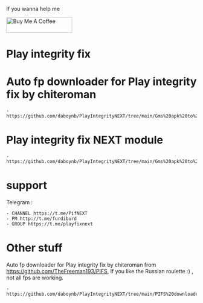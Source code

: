 If you wanna help me

<a href="https://www.buymeacoffee.com/daboynb" target="_blank"><img src="https://cdn.buymeacoffee.com/buttons/default-orange.png" alt="Buy Me A Coffee" height="41" width="174"></a>

# Play integrity fix

# Auto fp downloader for Play integrity fix by chiteroman

    - https://github.com/daboynb/PlayIntegrityNEXT/tree/main/Gms%20apk%20to%20use%20with%20play%20integrity%20by%20chiteroman

# Play integrity fix NEXT module

    - https://github.com/daboynb/PlayIntegrityNEXT/tree/main/Gms%20apk%20to%20use%20with%20play%20integrity%20next

# support
Telegram :

    - CHANNEL https://t.me/PifNEXT
    - PM http://t.me/furdiburd 
    - GROUP https://t.me/playfixnext

# Other stuff
Auto fp downloader for Play integrity fix by chiteroman from https://github.com/TheFreeman193/PIFS, If you like the Russian roulette :) , not all fps are working.

    - https://github.com/daboynb/PlayIntegrityNEXT/tree/main/PIFS%20downloader

